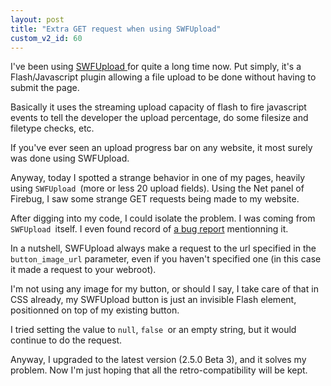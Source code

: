 ```yaml
---
layout: post
title: "Extra GET request when using SWFUpload"
custom_v2_id: 60
---
```


I've been using [SWFUpload ](http://swfupload.org/)for quite a long time now.
Put simply, it's a Flash/Javascript plugin allowing a file upload to be done
without having to submit the page.

Basically it uses the streaming upload capacity of flash to fire javascript
events to tell the developer the upload percentage, do some filesize and
filetype checks, etc.

If you've ever seen an upload progress bar on any website, it most surely was
done using SWFUpload.

Anyway, today I spotted a strange behavior in one of my pages, heavily using
`SWFUpload `(more or less 20 upload fields). Using the Net panel of Firebug, I
saw some strange GET requests being made to my website.

After digging into my code, I could isolate the problem. I was coming from
`SWFUpload `itself. I even found record of [a bug
report](http://code.google.com/p/swfupload/issues/detail?id=202) mentionning
it.

In a nutshell, SWFUpload always make a request to the url specified in the
`button_image_url` parameter, even if you haven't specified one (in this case
it made a request to your webroot).

I'm not using any image for my button, or should I say, I take care of that in
CSS already, my SWFUpload button is just an invisible Flash element,
positionned on top of my existing button.

I tried setting the value to `null`, `false `or an empty string, but it would
continue to do the request.

Anyway, I upgraded to the latest version (2.5.0 Beta 3), and it solves my
problem. Now I'm just hoping that all the retro-compatibility will be kept.

